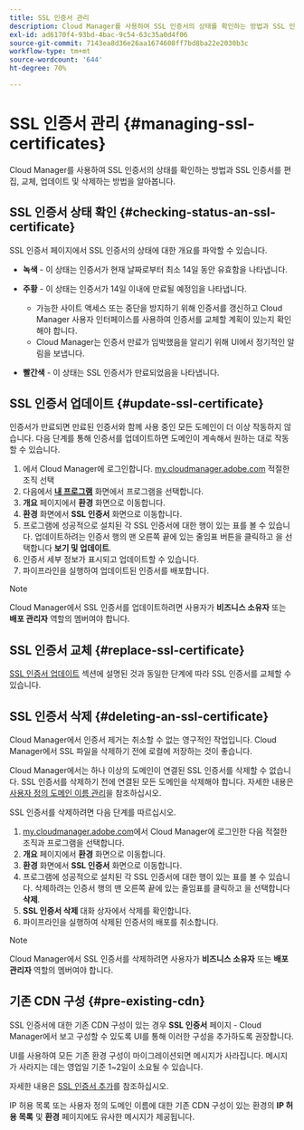 ```yaml
---
title: SSL 인증서 관리
description: Cloud Manager를 사용하여 SSL 인증서의 상태를 확인하는 방법과 SSL 인증서를 편집, 교체, 업데이트 및 삭제하는 방법을 알아봅니다.
exl-id: ad6170f4-93bd-4bac-9c54-63c35a0d4f06
source-git-commit: 7143ea8d36e26aa1674608ff7bd8ba22e2030b3c
workflow-type: tm+mt
source-wordcount: '644'
ht-degree: 70%

---
```



# SSL 인증서 관리 {#managing-ssl-certificates}

Cloud Manager를 사용하여 SSL 인증서의 상태를 확인하는 방법과 SSL 인증서를 편집, 교체, 업데이트 및 삭제하는 방법을 알아봅니다.

## SSL 인증서 상태 확인 {#checking-status-an-ssl-certificate}

SSL 인증서 페이지에서 SSL 인증서의 상태에 대한 개요를 파악할 수 있습니다.

* **녹색** - 이 상태는 인증서가 현재 날짜로부터 최소 14일 동안 유효함을 나타냅니다.

* **주황** - 이 상태는 인증서가 14일 이내에 만료될 예정임을 나타냅니다.
   * 가능한 사이트 액세스 또는 중단을 방지하기 위해 인증서를 갱신하고 Cloud Manager 사용자 인터페이스를 사용하여 인증서를 교체할 계획이 있는지 확인해야 합니다.
   * Cloud Manager는 인증서 만료가 임박했음을 알리기 위해 UI에서 정기적인 알림을 보냅니다.

* **빨간색** - 이 상태는 SSL 인증서가 만료되었음을 나타냅니다.

## SSL 인증서 업데이트 {#update-ssl-certificate}

인증서가 만료되면 만료된 인증서와 함께 사용 중인 모든 도메인이 더 이상 작동하지 않습니다. 다음 단계를 통해 인증서를 업데이트하면 도메인이 계속해서 원하는 대로 작동할 수 있습니다.

1. 에서 Cloud Manager에 로그인합니다. [my.cloudmanager.adobe.com](https://my.cloudmanager.adobe.com/) 적절한 조직 선택
1. 다음에서 **[내 프로그램](/help/implementing/cloud-manager/getting-access-to-aem-in-cloud/editing-programs.md#my-programs)** 화면에서 프로그램을 선택합니다.
1. **개요** 페이지에서 **환경** 화면으로 이동합니다.
1. **환경** 화면에서 **SSL 인증서** 화면으로 이동합니다.
1. 프로그램에 성공적으로 설치된 각 SSL 인증서에 대한 행이 있는 표를 볼 수 있습니다. 업데이트하려는 인증서 행의 맨 오른쪽 끝에 있는 줄임표 버튼을 클릭하고 을 선택합니다 **보기 및 업데이트**.
1. 인증서 세부 정보가 표시되고 업데이트할 수 있습니다.
1. 파이프라인을 실행하여 업데이트된 인증서를 배포합니다.

>[!NOTE]
>
>Cloud Manager에서 SSL 인증서를 업데이트하려면 사용자가 **비즈니스 소유자** 또는 **배포 관리자** 역할의 멤버여야 합니다.

## SSL 인증서 교체 {#replace-ssl-certificate}

[SSL 인증서 업데이트](#update-ssl-certificate) 섹션에 설명된 것과 동일한 단계에 따라 SSL 인증서를 교체할 수 있습니다.

## SSL 인증서 삭제 {#deleting-an-ssl-certificate}

Cloud Manager에서 인증서 제거는 취소할 수 없는 영구적인 작업입니다. Cloud Manager에서 SSL 파일을 삭제하기 전에 로컬에 저장하는 것이 좋습니다.

Cloud Manager에서는 하나 이상의 도메인이 연결된 SSL 인증서를 삭제할 수 없습니다. SSL 인증서를 삭제하기 전에 연결된 모든 도메인을 삭제해야 합니다. 자세한 내용은 [사용자 정의 도메인 이름 관리](/help/implementing/cloud-manager/custom-domain-names/managing-custom-domain-names.md)을 참조하십시오.

SSL 인증서를 삭제하려면 다음 단계를 따르십시오.

1. [my.cloudmanager.adobe.com](https://my.cloudmanager.adobe.com/)에서 Cloud Manager에 로그인한 다음 적절한 조직과 프로그램을 선택합니다.
1. **개요** 페이지에서 **환경** 화면으로 이동합니다.
1. **환경** 화면에서 **SSL 인증서** 화면으로 이동합니다.
1. 프로그램에 성공적으로 설치된 각 SSL 인증서에 대한 행이 있는 표를 볼 수 있습니다. 삭제하려는 인증서 행의 맨 오른쪽 끝에 있는 줄임표를 클릭하고 을 선택합니다 **삭제**.
1. **SSL 인증서 삭제** 대화 상자에서 삭제를 확인합니다.
1. 파이프라인을 실행하여 삭제된 인증서의 배포를 취소합니다.

>[!NOTE]
>
>Cloud Manager에서 SSL 인증서를 삭제하려면 사용자가 **비즈니스 소유자** 또는 **배포 관리자** 역할의 멤버여야 합니다.

## 기존 CDN 구성 {#pre-existing-cdn}

SSL 인증서에 대한 기존 CDN 구성이 있는 경우 **SSL 인증서** 페이지 - Cloud Manager에서 보고 구성할 수 있도록 UI를 통해 이러한 구성을 추가하도록 권장합니다.

UI를 사용하여 모든 기존 환경 구성이 마이그레이션되면 메시지가 사라집니다. 메시지가 사라지는 데는 영업일 기준 1~2일이 소요될 수 있습니다.

자세한 내용은 [SSL 인증서 추가](/help/implementing/cloud-manager/managing-ssl-certifications/add-ssl-certificate.md)를 참조하십시오.

IP 허용 목록 또는 사용자 정의 도메인 이름에 대한 기존 CDN 구성이 있는 환경의 **IP 허용 목록** 및 **환경** 페이지에도 유사한 메시지가 제공됩니다.
